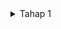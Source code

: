 <details>
<summary> Tahap 1 </summary>

## Anggota Kelompok B04

1. Sayyid Thariq Gilang Muttaqien (2306275714)
2. Rizki Amani Hasanah (2306213376)
3. Andi Muhammad Adlyn Fakhreyza Khairi Putra (2306241713)
4. Dara Zakya Apriani (2306165906)
5. Rama Aditya Rifki Harmono (2306165502)
6. Salomo Immanuel Putra (2306219745)

 ## Jakarta Wardrobe (JaWa)

Jakarta Wardrobe (JaWa) adalah sebuah aplikasi informasi yang menyediakan data lengkap mengenai produk fashion yang tersedia di berbagai toko di wilayah Jakarta. Aplikasi ini bukanlah sebuah platform berbelanja *online*, melainkan sebuah wadah informasi yang memudahkan pengguna, baik warga Jakarta maupun pendatang, untuk menemukan dan mengeksplorasi produk fashion, seperti celana, baju, dress, sepatu, dan lainnya. Kategori yang disediakan di antaranya adalah *women’s clothing*, *men’s clothing*, dan *footwear*. 

Keberadaan aplikasi JaWa diharapkan dapat membantu pengguna untuk mengakses dan mendapatkan informasi setiap produk yang dicari, termasuk deskripsi, detail produk, ulasan, dan lokasi toko yang menjual produk tersebut. Aplikasi ini dilengkapi dengan berbagai fitur menarik, seperti __*rating*__ dan __*comment*__ yang akan tersedia pada laman ulasan, memungkinkan pengguna memberikan penilaian serta ulasan terhadap produk, sehingga dapat membantu pengguna lain dalam mengambil keputusan yang lebih terinformasi. Selain itu, pengguna juga dapat menyimpan produk favorit mereka ke dalam halaman khusus yang disebut __*User Choice*__, di mana mereka dapat dengan mudah mengakses kembali produk-produk yang mereka sukai di masa mendatang. Selain fitur-fitur diatasm JaWa juga menyediakan fitur __*Categories*__ yang mengelompokkan produk berdasarkan jenis fashion, serta modul filter __location__, yang memungkinkan pengguna menyaring produk berdasarkan lokasi toko, sehingga mereka dapat menemukan produk fashion yang tersedia di daerah terdekat. 

__Manfaat Aplikasi:__ 

1. __Memberikan informasi yang komprehensif__ tentang produk fashion di Jakarta, sehingga pengguna dapat dengan mudah menemukan produk yang  dicari.
2. __Membantu pengguna memilih produk berdasarkan lokasi serta rating dan ulasan__ yang diberikan oleh pengguna lain, meningkatkan pengalaman eksplorasi.
3. __Menawarkan fitur personalisasi__ melalui fitur __*User Choice*__, yang memungkinkan pengguna menyimpan produk favorit mereka untuk referensi di masa mendatang.
4. __Mempermudah pencarian produk__ dengan fitur filter berdasarkan jenis fashion, nama produk (*alphabetical*), dan lokasi toko.
5. __Mendorong interaksi komunitas__ melalui fitur komentar dan ulasan, di mana pengguna dapat berbagi pengalaman mereka mengenai produk tertentu. 

Dengan fitur-fitur ini, Jakarta Wardrobe menjadi solusi efektif bagi pengguna yang ingin mengetahui ketersediaan produk fashion di Jakarta sebelum mengunjungi toko, sehingga dapat menghemat waktu dan memastikan produk yang diinginkan tersedia. Aplikasi ini menyediakan informasi yang berguna bagi para warga Jakarta maupun pengunjung untuk merencanakan pembelian produk dengan lebih efisien.


## Daftar Modul

1. #### *Rating (Review Page)* 
(Dikerjakan oleh: Rama Aditya Rifki Harmono)

Modul ini bertanggung jawab untuk menyimpan dan menampilkan rating setiap produk. Rating diberikan dalam bentuk angka dengan range 1 sampai 5 yang disimpan sebagai atribut rating_value dalam tabel. Pada impleemntasinya, modul ini akan mengumpulkan dan menghitung rata-rata rating dari semua pengguna untuk setiap produk.

#### *Attributes*:
- id: Primary Key 
- product_id: Foreign Key yang terhubung ke tabel Produk 
- user_id: Foreign Key yang terhubung ke tabel Pengguna 
- rating_value: Integer yang menyimpan nilai rating (1–5) 
- timestamp: Timestamp untuk merekam waktu pemberian rating 

2. #### *Comment (Review Page)* 
(Dikerjakan oleh: Dara Zakya Apriani)

Modul ini bertanggung jawab dalam menyimpan komentar yang diberikan oleh pengguna pada setiap produk. Setiap komentar dihubungkan dengan produk dan pengguna melalui __product_id__ dan __user_id__. Modul ini memungkinkan penyimpanan komentar dalam bentuk teks (comment_text), dengan waktu pembuatan disimpan dalam timestamp. Implementasi comment dan rating akan dijadikan satu dalam review page.

#### *Attributes*:
- id: Primary Key 
- product_id: Foreign Key yang mengacu pada tabel Produk 
- user_id: Foreign Key yang mengacu pada tabel Pengguna 
- comment_text: Text yang menyimpan isi komentar 
- timestamp: Timestamp untuk waktu pemberian komentar 

3. #### *Edit Profile* 
(Dikerjakan oleh: Rizki Amani Hasanah)

Modul ini bertanggung jawab untuk mengelola fitur edit profile. Modul ini disusun untuk mengelola data profil pengguna yang dapat diedit secara individual. Setiap profil pengguna memiliki atribut seperti __username__, __profile_image__, dan __email__. Modul ini menyimpan perubahan data pengguna dalam tabel User, memungkinkan pengguna untuk memperbarui informasi personal mereka secara *real-time*.

#### *Attributes*:
- id: Primary Key 
- username: String untuk menyimpan nama pengguna 
- profile_image: URL atau path untuk menyimpan lokasi gambar profil pengguna 
- email: String untuk alamat email pengguna 
- date_joined: Timestamp untuk menyimpan tanggal bergabung pengguna 

4. #### *User Choice* 
(Dikerjakan oleh: Andi Muhammad Adlyn Fakhreyza Khairi Putra)

Modul ini bertanggung jawab untuk mengelola fitur User Choice. Pengguna akan memiliki halaman personal yang menampilkan barang-barang yang mereka masukkan ke dalam daftar favorit, disebut sebagai __*User Choice*__. Modul ini menyimpan pilihan produk berdasarkan preferensi pengguna, yang akan ditampilkan secara khusus pada halaman tersebut. Setiap produk favorit dihubungkan dengan pengguna melalui __user_id__ dan disimpan dalam bentuk daftar produk yang telah ditambahkan ke dalam pilihan mereka.

#### *Attributes*:
- id: Primary Key 
- user_id: Foreign Key yang terhubung ke pengguna tertentu 
- favorite_products: Array atau relasi *Many-to-Many* ke tabel Produk yang menyimpan daftar produk favorit pengguna 


5. #### *Categories* 
(Dikerjakan oleh: Salomo Immanuel Putra)
	
Modul ini bertanggung jawab untuk mengelompokkan produk berdasarkan kategori tertentu. Setiap produk terkait dengan satu kategori melalui __category_id__, yang memungkinkan pengelompokan produk dan penelusuran lebih mudah. Kategori yang tersedia tercantum dalam tabel __*Categories*__.

#### *Attributes*:
- category_id: Primary Key 
- category_name: String untuk nama kategori, misalnya “Tops”, "Bottoms", "Dress", "Footwear" 
- description: Text untuk deskripsi kategori 
- Produk Attributes: product_id, category_id untuk menghubungkan produk dengan kategori 

6. #### *Location (Filter)* 
(Dikerjakan oleh: Sayyid Thariq Gilang Muttaqien)

Modul ini menyaring produk berdasarkan lokasi yang relevan. Setiap produk memiliki atribut lokasi seperti __city__ dan __district__, memungkinkan pengguna untuk menyaring daftar produk berdasarkan lokasi yang lebih ter-filter di Jakarta.

#### *Attributes:*
- id: Primary Key 
- product_id: Foreign Key yang terhubung ke tabel Produk 
- city: String yang menyimpan kota 
- district: String yang menyimpan kecamatan 
- location_name: Nama lokasi toko yang menjual produk 
- latitude: Float untuk posisi lintang toko 
- longitude: Float untuk posisi bujur toko 

## Sumber Dataset

Jakarta Wardrobe (JaWa) memanfaatkan dataset dari 5 sumber website toko produk fashion yang ada di Jakarta dengan melakukan webscrapping. Toko produk fashion tersebut adalah Parang Kencana, Nayara, Buttonscarves, THIS IS APRIL, dan thenblank. Alasan pemilihan toko-toko tersebut dijadikan sebagai dataset, karena sudah mencakup seluruh field yang diperlukan oleh website Jakarta Wardrobe, selain itu terdapat field   berupa gambar yang terdapat pada link. Dengan ini, halaman katalog Jakarta Wardrobe dapat menampilkan foto-foto produk.

## Role atau Peran Pengguna

1. *Rating* \
Pengguna dapat melihat dan memberikan penilaian terhadap produk yang ditampilkan melalui fitur ini. 

2. *Comment* \
Pengguna dapat melihat dan meninggalkan komentar terkait suatu produk yang nantinya dapat dilihat oleh pengguna lain.

3. *Edit Profile* \
Pengguna dapat menyunting profil pengguna, seperti ID, nama, dan profile picture, dan informasi terkait akun mereka secara *real-time*. 

4. *User Choice* \
Pengguna dapat menyesuaikan preferensi mereka untuk menyesuaikan konten dan pengalaman di website agar lebih interaktif dan personal.

5. *Categories* \
Pengguna dapat memilih kategori produk yang mereka inginkan dan nantinya akan ditampilkan.

6. *Location (Filter)* \
Pengguna dapat menyaring daftar produk berdasarkan lokasi yang lebih ter-filter di Jakarta.


## Tautan Deployment

[http://sayyid-thariq31-jawaapp.pbp.cs.ui.ac.id/]

</details>
